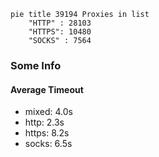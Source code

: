 
```mermaid
pie title 39194 Proxies in list
    "HTTP" : 28103
    "HTTPS": 10480
    "SOCKS" : 7564
```

### Some Info
#### Average Timeout

- mixed: 4.0s
- http: 2.3s
- https: 8.2s
- socks: 6.5s
